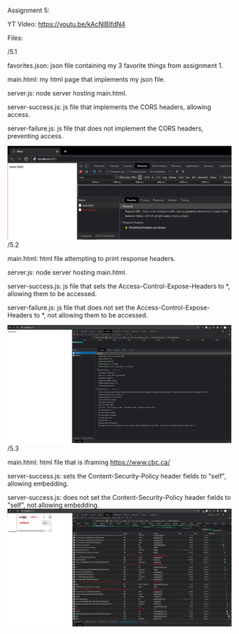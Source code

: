 Assignment 5:

YT Video: https://youtu.be/kAcNIBIfdN4

Files:

/5.1

favorites.json:
    json file containing my 3 favorite things from assignment 1.
    
main.html:
    my html page that implements my json file.

server.js:
    node server hosting main.html.
    
server-success.js:
    js file that implements the CORS headers, allowing access.
    
server-failure.js:
    js file that does not implement the CORS headers, preventing access.
    
<img src="screenshots/1.PNG" width="700">
/5.2

main.html:
    html file attempting to print response headers.
    
server.js:
    node server hosting main.html.
    
server-success.js:
    js file that sets the Access-Control-Expose-Headers to *, allowing them to be accessed.
    
server-failure.js:
    js file that does not set the Access-Control-Expose-Headers to *, not allowing them to be accessed.
    
<img src="screenshots/2.PNG" width="700">
/5.3

main.html:
    html file that is iframing https://www.cbc.ca/
    
server-success.js:
    sets the Content-Security-Policy header fields to "self", allowing embedding.
    
server-success.js:
    does not set the Content-Security-Policy header fields to "self", not allowing embedding.
<img src="screenshots/3.PNG" width="700">